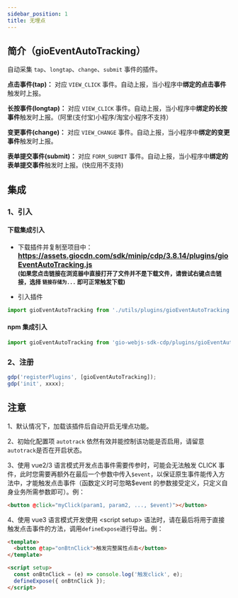 ```yaml
---
sidebar_position: 1
title: 无埋点
---
```


## 简介（gioEventAutoTracking）

自动采集 `tap`、`longtap`、`change`、`submit` 事件的插件。

**点击事件(tap)：** 对应 `VIEW_CLICK` 事件。自动上报，当小程序中**绑定的点击事件**触发时上报。

**长按事件(longtap)：** 对应 `VIEW_CLICK` 事件。自动上报，当小程序中**绑定的长按事件**触发时上报。（阿里(支付宝)小程序/淘宝小程序不支持）

**变更事件(change)：** 对应 `VIEW_CHANGE` 事件。自动上报，当小程序中**绑定的变更事件**触发时上报。

**表单提交事件(submit)：** 对应 `FORM_SUBMIT` 事件。自动上报，当小程序中**绑定的表单提交事件**触发时上报。(快应用不支持)

## 集成

### 1、引入

#### 下载集成引入

- 下载插件并复制至项目中：
  **<font size="3"><https://assets.giocdn.com/sdk/minip/cdp/3.8.14/plugins/gioEventAutoTracking.js></font>**<br/>
  **<font size="2">(如果您点击链接在浏览器中直接打开了文件并不是下载文件，请尝试右键点击链接，选择 `链接存储为...` 即可正常触发下载)</font>**

- 引入插件

```js
import gioEventAutoTracking from './utils/plugins/gioEventAutoTracking';
```

#### npm 集成引入

```js
import gioEventAutoTracking from 'gio-webjs-sdk-cdp/plugins/gioEventAutoTracking';
```

### 2、注册

```js
gdp('registerPlugins', [gioEventAutoTracking]);
gdp('init', xxxx);
```

## 注意

1、默认情况下，加载该插件后自动开启无埋点功能。

2、初始化配置项 `autotrack` 依然有效并能控制该功能是否启用，请留意`autotrack`是否在开启状态。

3、使用 vue2/3 语言模式开发点击事件需要传参时，可能会无法触发 CLICK 事件，此时您需要再额外在最后一个参数中传入`$event`，以保证原生事件能传入方法中，才能触发点击事件（函数定义时可忽略$event 的参数接受定义，只定义自身业务所需参数即可）。例：

```html
<button @click="myClick(param1, param2, ..., $event)"></button>
```

4、使用 vue3 语言模式开发使用 &lt;script setup&gt; 语法时，请在最后将用于直接触发点击事件的方法，调用`defineExpose`进行导出。例：

```html
<template>
  <button @tap="onBtnClick">触发完整属性点击</button>
</template>

<script setup>
  const onBtnClick = (e) => console.log('触发click', e);
  defineExpose({ onBtnClick });
</script>
```
